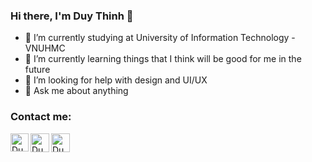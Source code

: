 ### Hi there, I'm Duy Thinh 👋

- 🔭 I’m currently studying at University of Information Technology - VNUHMC
- 🌱 I’m currently learning things that I think will be good for me in the future
- 🤔 I’m looking for help with design and UI/UX
- 💬 Ask me about anything
### Contact me:

[<img align="left" alt="Duy Thịnh | Facebook" width="29px" src="https://img.icons8.com/fluency/29/000000/facebook-new.png" />][facebook]
[<img align="left" alt="Duy Thịnh | Instagram" width="30px" src="https://img.icons8.com/fluency/30/000000/instagram-new.png" />][instagram]
[<img align="left" alt="Duy Thịnh | Gmail" width="30px" src="https://img.icons8.com/fluency/30/000000/gmail-new.png" />][gmail]

[facebook]: https://www.facebook.com/dduythinhhh/
[instagram]: https://www.instagram.com/duythinh_zezn/ 
[gmail]: mailto:thinh195thinh@gmail.com
